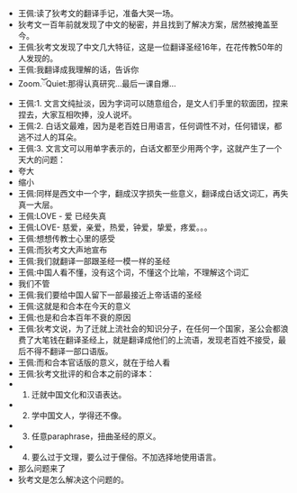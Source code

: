 - 王佩:读了狄考文的翻译手记，准备大哭一场。
- 狄考文一百年前就发现了中文的秘密，并且找到了解决方案，居然被掩盖至今。
- 王佩:狄考文发现了中文几大特征，这是一位翻译圣经16年，在花传教50年的人发现的。
- 王佩:我翻译成我理解的话，告诉你
- Zoom.ོQuiet:那得认真研究…最后一课自爆…
- 王佩:1. 文言文纯扯淡，因为字词可以随意组合，是文人们手里的软面团，捏来捏去，大家互相吹捧，没人说坏。
- 王佩:2. 白话文最难，因为是老百姓日用语言，任何调性不对，任何错误，都逃不过人的耳朵。
- 王佩:3. 文言文可以用单字表示的，白话文都至少用两个字，这就产生了一个天大的问题：
- 夸大
- 缩小
- 王佩:同样是西文中一个字，翻成汉字损失一些意义，翻译成白话文词汇，再失真一大层。
- 王佩:LOVE - 爱 已经失真
- 王佩:LOVE- 慈爱，亲爱，热爱，钟爱，挚爱，疼爱。。。
- 王佩:想想传教士心里的感受
- 王佩:而狄考文大声地宣布
- 王佩:我们就翻译一部跟圣经一模一样的圣经
- 王佩:中国人看不懂，没有这个词，不懂这个比喻，不理解这个词汇
- 我们不管
- 王佩:我们要给中国人留下一部最接近上帝话语的圣经
- 王佩:这就是和合本在今天的意义
- 王佩:也是和合本百年不衰的原因
- 王佩:狄考文说，为了迁就上流社会的知识分子，在任何一个国家，圣公会都浪费了大笔钱在翻译圣经上，就是翻译成他们的上流语，发现老百姓不接受，最后不得不翻译一部口语版。
- 王佩:而和合本官话版的意义，就在于给人看
- 王佩:狄考文批评的和合本之前的译本：
- 1.   迁就中国文化和汉语表达。
- 2.  学中国文人，学得还不像。
- 3. 任意paraphrase，扭曲圣经的原义。
- 4. 要么过于文理，要么过于俚俗。不加选择地使用语言。
- 那么问题来了
- 狄考文是怎么解决这个问题的。
